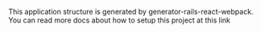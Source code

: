 This application structure is generated by generator-rails-react-webpack. You can read more docs about how to setup this project at this link
